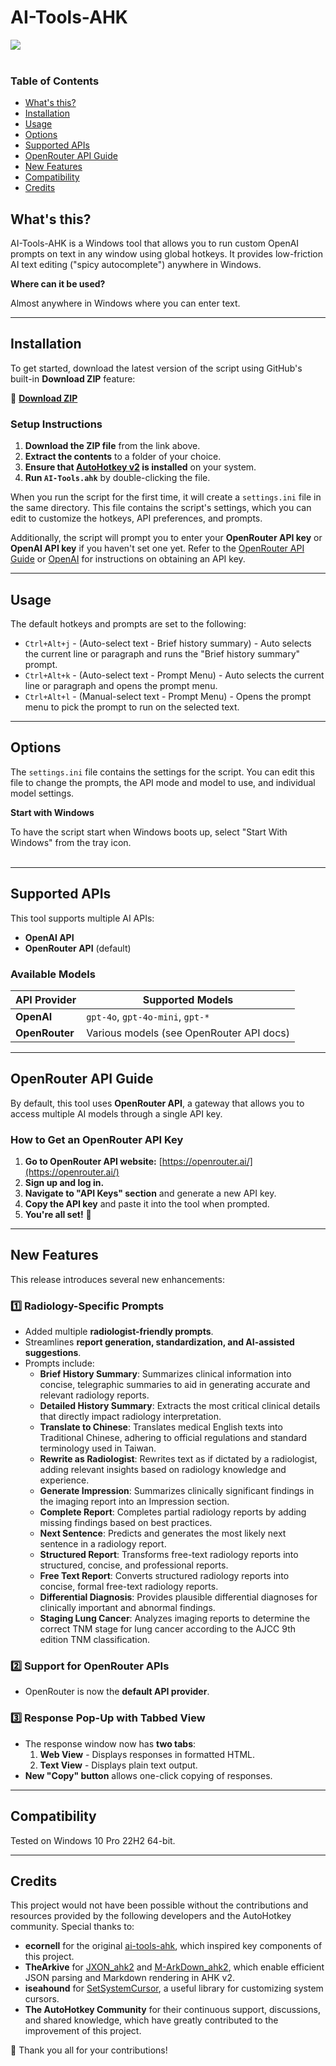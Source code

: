 # AI-Tools-AHK

<a href="url"><img src="./res/AI-Tool-AHK.gif"></a><br></br>

### Table of Contents

- [What's this?](#whats-this)  
- [Installation](#installation)  
- [Usage](#usage)  
- [Options](#options)  
- [Supported APIs](#supported-apis)
- [OpenRouter API Guide](#openrouter-api-guide)
- [New Features](#new-features)
- [Compatibility](#compatibility)
- [Credits](#credits)
&nbsp;

## What's this?  

AI-Tools-AHK is a Windows tool that allows you to run custom OpenAI prompts on text in any window using global hotkeys. It provides low-friction AI text editing ("spicy autocomplete") anywhere in Windows.

**Where can it be used?**  

Almost anywhere in Windows where you can enter text.
&nbsp;  

---

## Installation  

To get started, download the latest version of the script using GitHub's built-in **Download ZIP** feature:

🔹 **[Download ZIP](https://github.com/hsinming/ai-tools-ahk/archive/refs/heads/main.zip)**

### Setup Instructions
1. **Download the ZIP file** from the link above.
2. **Extract the contents** to a folder of your choice.
3. **Ensure that [AutoHotkey v2](https://www.autohotkey.com/) is installed** on your system.
4. **Run `AI-Tools.ahk`** by double-clicking the file.

When you run the script for the first time, it will create a `settings.ini` file in the same directory. This file contains the script's settings, which you can edit to customize the hotkeys, API preferences, and prompts.

Additionally, the script will prompt you to enter your **OpenRouter API key** or **OpenAI API key** if you haven't set one yet. Refer to the [OpenRouter API Guide](#openrouter-api-guide) or [OpenAI](https://platform.openai.com/) for instructions on obtaining an API key.

---

## Usage

The default hotkeys and prompts are set to the following:

- `Ctrl+Alt+j` - (Auto-select text - Brief history summary) - Auto selects the current line or paragraph and runs the "Brief history summary" prompt.
- `Ctrl+Alt+k` - (Auto-select text - Prompt Menu) - Auto selects the current line or paragraph and opens the prompt menu.
- `Ctrl+Alt+l` - (Manual-select text - Prompt Menu) - Opens the prompt menu to pick the prompt to run on the selected text.

---

## Options

The `settings.ini` file contains the settings for the script. You can edit this file to change the prompts, the API mode and model to use, and individual model settings.

**Start with Windows**  

To have the script start when Windows boots up, select "Start With Windows" from the tray icon.  
&nbsp;

---

## Supported APIs

This tool supports multiple AI APIs:

- **OpenAI API**
- **OpenRouter API** (default)

### Available Models
| API Provider | Supported Models |
|-------------|----------------|
| **OpenAI**  | `gpt-4o`, `gpt-4o-mini`, `gpt-*` |
| **OpenRouter**  | Various models (see OpenRouter API docs) |

---

## OpenRouter API Guide

By default, this tool uses **OpenRouter API**, a gateway that allows you to access multiple AI models through a single API key.

### How to Get an OpenRouter API Key
1. **Go to OpenRouter API website:** [https://openrouter.ai/](https://openrouter.ai/)
2. **Sign up and log in.**
3. **Navigate to "API Keys" section** and generate a new API key.
4. **Copy the API key** and paste it into the tool when prompted.
5. **You're all set!** 🎉

---

## New Features

This release introduces several new enhancements:

### 1️⃣ Radiology-Specific Prompts
- Added multiple **radiologist-friendly prompts**.
- Streamlines **report generation, standardization, and AI-assisted suggestions**.
- Prompts include:
  - **Brief History Summary**: Summarizes clinical information into concise, telegraphic summaries to aid in generating accurate and relevant radiology reports.
  - **Detailed History Summary**: Extracts the most critical clinical details that directly impact radiology interpretation.
  - **Translate to Chinese**: Translates medical English texts into Traditional Chinese, adhering to official regulations and standard terminology used in Taiwan.
  - **Rewrite as Radiologist**: Rewrites text as if dictated by a radiologist, adding relevant insights based on radiology knowledge and experience.
  - **Generate Impression**: Summarizes clinically significant findings in the imaging report into an Impression section.
  - **Complete Report**: Completes partial radiology reports by adding missing findings based on best practices.
  - **Next Sentence**: Predicts and generates the most likely next sentence in a radiology report.
  - **Structured Report**: Transforms free-text radiology reports into structured, concise, and professional reports.
  - **Free Text Report**: Converts structured radiology reports into concise, formal free-text radiology reports.
  - **Differential Diagnosis**: Provides plausible differential diagnoses for clinically important and abnormal findings.
  - **Staging Lung Cancer**: Analyzes imaging reports to determine the correct TNM stage for lung cancer according to the AJCC 9th edition TNM classification.

### 2️⃣ Support for OpenRouter APIs
- OpenRouter is now the **default API provider**.

### 3️⃣ Response Pop-Up with Tabbed View
- The response window now has **two tabs**:
  1. **Web View** - Displays responses in formatted HTML.
  2. **Text View** - Displays plain text output.
- **New "Copy" button** allows one-click copying of responses.

---

## Compatibility

Tested on Windows 10 Pro 22H2 64-bit.

---

## Credits  

This project would not have been possible without the contributions and resources provided by the following developers and the AutoHotkey community. Special thanks to:  

- **ecornell** for the original [ai-tools-ahk](https://github.com/ecornell/ai-tools-ahk), which inspired key components of this project.  
- **TheArkive** for [JXON_ahk2](https://github.com/TheArkive/JXON_ahk2) and [M-ArkDown_ahk2](https://github.com/TheArkive/M-ArkDown_ahk2), which enable efficient JSON parsing and Markdown rendering in AHK v2.  
- **iseahound** for [SetSystemCursor](https://github.com/iseahound/SetSystemCursor), a useful library for customizing system cursors.  
- **The AutoHotkey Community** for their continuous support, discussions, and shared knowledge, which have greatly contributed to the improvement of this project.  

🙏 Thank you all for your contributions!
